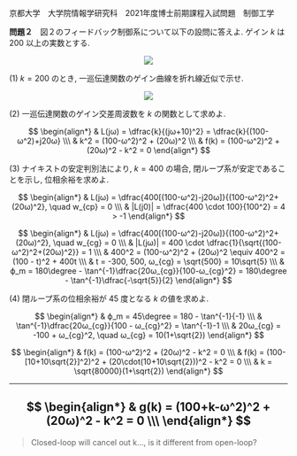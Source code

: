 京都大学　大学院情報学研究科　2021年度博士前期課程入試問題　制御工学

**問題２**　図２のフィードバック制御系について以下の設問に答えよ. ゲイン $k$ は $200$ 以上の実数とする.

<p align="center">
    <img src="https://gcdnb.pbrd.co/images/52Ci58oBDxAd.png?o=1"/>
</p>

(1) $k = 200$ のとき, 一巡伝達関数のゲイン曲線を折れ線近似で示せ.

<p align="center">
    <img src="https://gcdnb.pbrd.co/images/LVDSOknnTXUS.png?o=1"/>
</p>


(2) 一巡伝達関数のゲイン交差周波数を $k$ の関数として求めよ.

$$
    \begin{align*}
        & L(jω) = \dfrac{k}{(jω+10)^2} = \dfrac{k}{(100-ω^2)+j20ω} \\\
        & k^2 = (100-ω^2)^2 + (20ω)^2 \\\
        & f(k) = (100-ω^2)^2 + (20ω)^2 - k^2 = 0
    \end{align*}
$$

(3) ナイキストの安定判別法により, $k = 400$ の場合, 閉ループ系が安定であることを示し, 位相余裕を求めよ.

$$
    \begin{align*}
        & L(jω) = \dfrac{400[(100-ω^2)-j20ω]}{(100-ω^2)^2+(20ω)^2}, \quad w_{cp} = 0 \\\
        & |L(j0)| = \dfrac{400 \cdot 100}{100^2} = 4 > -1
    \end{align*}
$$

$$
    \begin{align*}
        & L(jω) = \dfrac{400[(100-ω^2)-j20ω]}{(100-ω^2)^2+(20ω)^2}, \quad w_{cg} = 0 \\\ 
        & |L(jω)| =  400 \cdot \dfrac{1}{\sqrt{(100-ω^2)^2+(20ω)^2}} = 1 \\\
        & 400^2 = (100-ω^2)^2 + (20ω)^2 \equiv 400^2 = (100 - t)^2 + 400t \\\
        & t = -300, 500, ω_{cg} = \sqrt{500} = 10\sqrt{5} \\\
        & ϕ_m = 180\degree - \tan^{-1}\dfrac{20ω_{cg}}{100-ω_{cg}^2} = 180\degree - \tan^{-1}\dfrac{-\sqrt{5}}{2}
    \end{align*}
$$

(4) 閉ループ系の位相余裕が $45$ 度となる $k$ の値を求めよ.

$$
    \begin{align*}
        & ϕ_m = 45\degree = 180 - \tan^{-1}{-1} \\\
        & \tan^{-1}\dfrac{20ω_{cg}}{100 - ω_{cg}^2} =  \tan^{-1}-1 \\\
        & 20ω_{cg} = -100 + ω_{cg}^2, \quad ω_{cg} = 10(1+\sqrt{2})
    \end{align*}
$$

$$
    \begin{align*}
        & f(k) = (100-ω^2)^2 + (20ω)^2 - k^2 = 0 \\\
        & f(k) = (100-[10+10\sqrt{2}]^2)^2 + (20\cdot(10+10\sqrt{2}))^2 - k^2 = 0 \\\
        & k = \sqrt{80000}(1+\sqrt{2})
    \end{align*}
$$

---
$$
    \begin{align*}
        & g(k) = (100+k-ω^2)^2 + (20ω)^2 - k^2 = 0 \\\
    \end{align*}
$$
---

> Closed-loop will cancel out k..., is it different from open-loop?